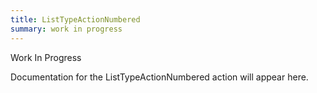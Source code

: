 ```yaml
---
title: ListTypeActionNumbered
summary: work in progress
---
```


Work In Progress

Documentation for the ListTypeActionNumbered action will appear here.